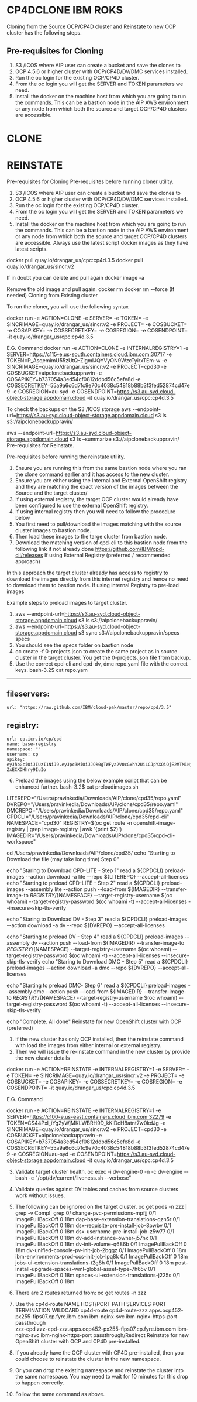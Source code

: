 # CP4DCLONE IBM ROKS
Cloning from the Source OCP/CP4D cluster and Reinstate to new OCP cluster has the following steps.

## Pre-requisites for Cloning
1.	S3 /ICOS where AIP user can create a bucket and save the clones to
2.	OCP 4.5.6 or higher cluster with OCP/CP4D/DV/DMC services installed.
3.	Run the oc login for the existing OCP/CP4D cluster.
4.	From the oc login you will get the SERVER and TOKEN parameters we need.
5.	Install the docker on the machine host from which you are going to run the commands. This can be a bastion node in the AIP AWS environment or any node from which both the source and target OCP/CP4D clusters are accessible.


# CLONE

# REINSTATE


Pre-requisites for Cloning
Pre-requisites before running cloner utility.
1.	S3 /ICOS where AIP user can create a bucket and save the clones to
2.	OCP 4.5.6 or higher cluster with OCP/CP4D/DV/DMC services installed.
3.	Run the oc login for the existing OCP/CP4D cluster.
4.	From the oc login you will get the SERVER and TOKEN parameters we need.
5.	Install the docker on the machine host from which you are going to run the commands. This can be a bastion node in the AIP AWS environment or any node from which both the source and target OCP/CP4D clusters are accessible.
Always use the latest script docker images as they have latest scripts.

docker pull quay.io/drangar_us/cpc:cp4d.3.5
docker pull quay.io/drangar_us/sincr:v2

If in doubt you can delete and pull again
docker image -a

Remove the old image and pull again.
docker rm <container id>
docker rm <container id> --force (If needed)
Cloning from Existing cluster

To run the cloner, you will use the following syntax

docker run -e ACTION=CLONE -e SERVER=<OC LOGIN SERVER> -e TOKEN=<OC LOGIN TOKEN> -e SINCRIMAGE=quay.io/drangar_us/sincr:v2 -e PROJECT=<OC PROJECT NAME> -e COSBUCKET=<S3 BUCKET NAME> -e COSAPIKEY=<S3 ACCESS KEY> -e COSSECRETKEY=<S3 SECRET KEY> -e COSREGION=<S3 REGION> -e COSENDPOINT=<S3 END POINT> -it quay.io/drangar_us/cpc:cp4d.3.5 

E.G. Command
docker run -e ACTION=CLONE -e INTERNALREGISTRY=1 -e SERVER=https://c115-e.us-south.containers.cloud.ibm.com:30717 -e TOKEN=P_AsqemimU55zUtQ-ZlgmIJQYVyON9WzcTyirxTEm-w -e SINCRIMAGE=quay.io/drangar_us/sincr:v2 -e PROJECT=cpd30 -e COSBUCKET=aipclonebackuppravin -e COSAPIKEY=b737054a3ed54cf0812ddbd56c5efe8d -e COSSECRETKEY=55a9a6c6d7fc9e70c4038c54818b88b3f3fed52874cd47e9 -e COSREGION=au-syd -e COSENDPOINT=https://s3.au-syd.cloud-object-storage.appdomain.cloud -it quay.io/drangar_us/cpc:cp4d.3.5

To check the backups on the S3 /ICOS storage
aws --endpoint-url=https://s3.au-syd.cloud-object-storage.appdomain.cloud s3 ls s3://aipclonebackuppravin/

aws --endpoint-url=https://s3.au-syd.cloud-object-storage.appdomain.cloud s3 ls –summarize s3://aipclonebackuppravin/
Pre-requisites for Reinstate.

Pre-requisites before running the reinstate utility.
1.	Ensure you are running this from the same bastion node where you ran the clone command earlier and it has access to the new cluster.
2.	Ensure you are either using the Internal and External OpenShift registry and they are matching the exact version of the images between the Source and the target cluster/
3.	If using external registry, the target OCP cluster would already have been configured to use the external OpenShift registry.
4.	If using internal registry then you will need to follow the procedure below
5.	You first need to pull/download the images matching with the source cluster images to bastion node.
6.	Then load these images to the targe cluster from bastion node.
7.	Download the matching version of cpd-cli to this bastion node from the following link if not already done https://github.com/IBM/cpd-cli/releases
If using External Registry (preferred / recommended approach)

In this approach the target cluster already has access to registry to download the images directly from this internet registry and hence no need to download them to bastion node.
If using internal Registry to pre-load images

Example steps to preload images to target cluster.
1.	aws --endpoint-url=https://s3.au-syd.cloud-object-storage.appdomain.cloud s3 ls s3://aipclonebackuppravin/
2.	aws --endpoint-url=https://s3.au-syd.cloud-object-storage.appdomain.cloud s3 sync s3://aipclonebackuppravin/specs specs
3.	You should see the specs folder on bastion node
4.	oc create -f 0-projects.json to create the same project as in source cluster in the target cluster. You get the 0-projects.json file from backup.
5.	Use the correct cpd-cli and cpd-dv, dmc repo.yaml file with the correct keys.
bash-3.2$ cat repo.yam
---
fileservers:
  -
    url: "https://raw.github.com/IBM/cloud-pak/master/repo/cpd/3.5"
registry:
  -
    url: cp.icr.io/cp/cpd
    name: base-registry
    namespace: ""
    username: cp
    apikey: eyJhbGciOiJIUzI1NiJ9.eyJpc3MiOiJJQk0gTWFya2V0cGxhY2UiLCJpYXQiOjE2MTM1NjQxMTUsImp0aSI6ImFhYmI4NDNhYmE3NDQ4NGZhNzhiYzRlODJjOWRmMjQzIn0.2KVoSRLrAY522wXJiH0fKIVXohV-ZxECXDHhry9IuIo

6.	Preload the images using the below example script that can be enhanced further.
bash-3.2$ cat preloadimages.sh

LITEREPO="/Users/pravinkedia/Downloads/AIP/clone/cpd35/repo.yaml"
DVREPO="/Users/pravinkedia/Downloads/AIP/clone/cpd35/repo.yaml"
DMCREPO="/Users/pravinkedia/Downloads/AIP/clone/cpd35/repo.yaml"
CPDCLI="/Users/pravinkedia/Downloads/AIP/clone/cpd35/cpd-cli"
NAMESPACE="cpd30"
REGISTRY=$(oc get route -n openshift-image-registry | grep image-registry | awk '{print $2}')
IMAGEDIR="/Users/pravinkedia/Downloads/AIP/clone/cpd35/cpd-cli-workspace"

cd /Users/pravinkedia/Downloads/AIP/clone/cpd35/
echo "Starting to Download the file (may take long time) Step 0"

echo "Staring to Download CPD-LITE - Step 1"
read a
${CPDCLI} preload-images --action download -a lite --repo ${LITEREPO} --accept-all-licenses
echo "Starting to preload CPD-LITE - Step 2"
read a
${CPDCLI} preload-images --assembly lite --action push --load-from ${IMAGEDIR} --transfer-image-to ${REGISTRY}/${NAMESPACE} --target-registry-username $(oc whoami)  --target-registry-password $(oc whoami -t) --accept-all-licenses --insecure-skip-tls-verify

echo "Staring to Download DV - Step 3"
read a
${CPDCLI} preload-images --action download -a dv --repo ${DVREPO} --accept-all-licenses

echo "Starting to preload DV - Step 4"
read a
${CPDCLI} preload-images --assembly dv --action push --load-from ${IMAGEDIR} --transfer-image-to ${REGISTRY}/${NAMESPACE} --target-registry-username $(oc whoami) --target-registry-password $(oc whoami -t) --accept-all-licenses --insecure-skip-tls-verify
echo "Staring to Download DMC - Step 5"
read a
${CPDCLI} preload-images --action download -a dmc --repo ${DVREPO} --accept-all-licenses

echo "Starting to preload DMC- Step 6"
read a
${CPDCLI} preload-images --assembly dmc --action push --load-from ${IMAGEDIR} --transfer-image-to ${REGISTRY}/${NAMESPACE} --target-registry-username $(oc whoami) --target-registry-password $(oc whoami -t) --accept-all-licenses --insecure-skip-tls-verify

echo "Complete. All done"
Reinstate for new OpenShift cluster with OCP (preferred)

1.	If the new cluster has only OCP installed, then the reinstate command with load the images from either internal or external registry.
2.	Then we will issue the re-instate command in the new cluster by provide the new cluster details

docker run -e ACTION=REINSTATE -e INTERNALREGISTRY=1 -e SERVER=<OC LOGIN SERVER> -e TOKEN=<OC LOGIN TOKEN> -e SINCRIMAGE=quay.io/drangar_us/sincr:v2 -e PROJECT=<OC PROJECT NAME> -e COSBUCKET=<S3 BUCKET NAME> -e COSAPIKEY=<S3 ACCESS KEY> -e COSSECRETKEY=<S3 SECRET KEY> -e COSREGION=<S3 REGION> -e COSENDPOINT=<S3 END POINT> -it quay.io/drangar_us/cpc:cp4d.3.5 

E.G. Command

docker run -e ACTION=REINSTATE -e INTERNALREGISTRY=1 -e SERVER=https://c100-e.us-east.containers.cloud.ibm.com:32279 -e TOKEN=CS44Pxl_iYg2yWjMKLWBRH9D_kKiDcH8atnt7w0kdJg -e SINCRIMAGE=quay.io/drangar_us/sincr:v2 -e PROJECT=cpd30 -e COSBUCKET=aipclonebackuppravin -e COSAPIKEY=b737054a3ed54cf0812ddbd56c5efe8d -e COSSECRETKEY=55a9a6c6d7fc9e70c4038c54818b88b3f3fed52874cd47e9 -e COSREGION=au-syd -e COSENDPOINT=https://s3.au-syd.cloud-object-storage.appdomain.cloud -it quay.io/drangar_us/cpc:cp4d.3.5

3.	Validate target cluster health.
oc exec -i dv-engine-0 -n <NAMESPCE> -c dv-engine -- bash -c "/opt/dv/current/liveness.sh --verbose"
4.	Validate queries against DV tables and caches from source clusters work without issues.
5.	The following can be ignored on the target cluster.
oc get pods -n zzz | grep -v Compl| grep 0/
change-pvc-permissions-mpfjj                                   0/1     ImagePullBackOff   0          18m
dap-base-extension-translations-qzn5r                     0/1     ImagePullBackOff   0          18m
dsx-requisite-pre-install-job-8pwbv                          0/1     ImagePullBackOff   0          18m
dsx-userhome-pre-install-job-z5w77                        0/1     ImagePullBackOff   0          18m
dv-add-instance-owner-j57nx                                   0/1     ImagePullBackOff   0          18m
dv-init-volume-q686b                                                0/1     ImagePullBackOff   0          18m
dv-unified-console-pv-init-job-2bggz                      0/1     ImagePullBackOff   0          18m
ibm-environments-prod-ccs-init-job-lpq8k             0/1     ImagePullBackOff   0          18m
jobs-ui-extension-translations-t2g8h                      0/1     ImagePullBackOff   0          18m
post-install-upgrade-spaces-wml-global-asset-type-7h65v   0/1     ImagePullBackOff   0          18m
spaces-ui-extension-translations-j225s                   0/1     ImagePullBackOff   0          18m

6.	There are 2 routes returned from:  oc get routes -n zzz
7.	Use the cp4d-route
NAME         HOST/PORT                                             PATH   SERVICES        PORT                   TERMINATION            WILDCARD
cp4d-route   cp4d-route-zzz.apps.ocp452-px255-fips07.cp.fyre.ibm.com   ibm-nginx-svc   ibm-nginx-https-port   passthrough            
zzz-cpd         zzz-cpd-zzz.apps.ocp452-px255-fips07.cp.fyre.ibm.com         ibm-nginx-svc   ibm-nginx-https-port   passthrough/Redirect
Reinstate for new OpenShift cluster with OCP and CP4D pre-installed.

1.	If you already have the OCP cluster with CP4D pre-installed, then you could choose to reinstate the cluster in the new namespace.
2.	Or you can drop the existing namespace and reinstate the cluster into the same namespace. You may need to wait for 10 minutes for this drop to happen correctly.
3.	Follow the same command as above.
